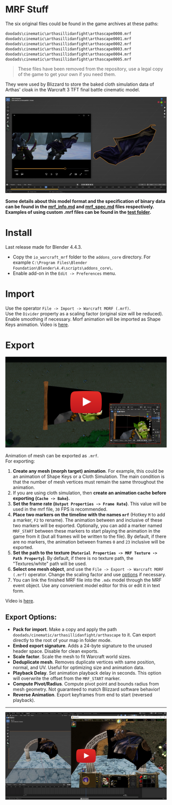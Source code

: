 # MRF Stuff
The six original files could be found in the game archives at these paths:

```
doodads\cinematic\arthasillidanfight\arthascape0000.mrf
doodads\cinematic\arthasillidanfight\arthascape0001.mrf
doodads\cinematic\arthasillidanfight\arthascape0002.mrf
doodads\cinematic\arthasillidanfight\arthascape0003.mrf
doodads\cinematic\arthasillidanfight\arthascape0004.mrf
doodads\cinematic\arthasillidanfight\arthascape0005.mrf
```
> These files have been removed from the repository, use a legal copy of the game to get your own if you need them.

They were used by Blizzard to store the baked cloth simulation data of Arthas' cloak in the Warcraft 3 TFT final battle cinematic model.

[<img src="images/arthascape.png">](https://youtu.be/AjGNrNym91g)

**Some details about this model format and the specification of binary data can be found in the [mrf_info.md](mrf_info.md) and [mrf_spec.md](mrf_spec.md) files respectively.
Examples of using custom .mrf files can be found in the [test folder](test).**

# Install
Last release made for Blender 4.4.3.
- Copy the `io_warcraft_mrf` folder to the `addons_core` directory. For example `C:\Program Files\Blender Foundation\Blender\4.4\scripts\addons_core\`.
- Enable add-on in the `Edit -> Preferences` menu.
# Import
Use the operator `File -> Import -> Warcraft MORF (.mrf)`.  
Use the `Divider` property as a scaling factor (original size will be reduced). Enable smoothing if necessary. Morf animation will be imported as Shape Keys animation. Video is [here](https://youtu.be/AjGNrNym91g).
# Export
[<img src="images/preview.png">](https://youtu.be/OASOFjb8a4Q)

Animation of mesh can be exported as `.mrf`.  
For exporting: 
1. **Create any mesh (morph target) animation**. For example, this could be an animation of Shape Keys or a Cloth Simulation. The main condition is that the number of mesh vertices must remain the same throughout the animation.
2. If you are using cloth simulation, then **create an animation cache before exporting (`Cache -> Bake`).**
3. **Set the frame rate (`Output Properties -> Frame Rate`)**. This value will be used in the mrf file, `30` FPS is recommended.
4. **Place two markers on the timeline with the names `mrf`** (Hotkey `M` to add a marker, `F2` to rename). The animation between and inclusive of these two markers will be exported. Optionally, you can add a marker named `MRF_START` between these markers to start playing the animation in the game from it (but all frames will be written to the file). By default, if there are no markers, the animation between frames `0` and `23` inclusive will be exported.
5. **Set the path to the texture (`Material Properties -> MRF Texture -> Path Property`)**. By default, if there is no texture path, the "Textures/white" path will be used.
6. **Select one mesh object**, and use the `File -> Export -> Warcraft MORF (.mrf)` operator. Change the scaling factor and use [options](#export-options) if necessary.
7. You can link the finished MRF file into the `.mdx` model through the MRF event object. Use any convenient model editor for this or edit it in text form.

Video is [here](https://youtu.be/3nIO81QYOqE).

## Export Options:
- **Pack for import**. Make a copy and apply the path `doodads/cinematic/arthasillidanfight/arthascape` to it. Can export directly to the root of your map in folder mode.
- **Embed export signature**. Adds a 24-byte signature to the unused header space. Disable for clean exports.
- **Scale factor**. Scale the mesh to fit Warcraft world sizes.
- **Deduplicate mesh**. Removes duplicate vertices with same position, normal, and UV. Useful for optimizing size and animation data.
- **Playback Delay**. Set animation playback delay in seconds. This option will overwrite the offset from the `MRF_START` marker.
- **Compute Pivot/Radius**. Compute pivot point and bounds radius from mesh geometry. Not guaranteed to match Blizzard software behavior! 
- **Reverse Animation**. Export keyframes from end to start (reversed playback). 

<hr>

[<img src="images/preview2.png">](https://youtu.be/pQAQv5l21V4)
